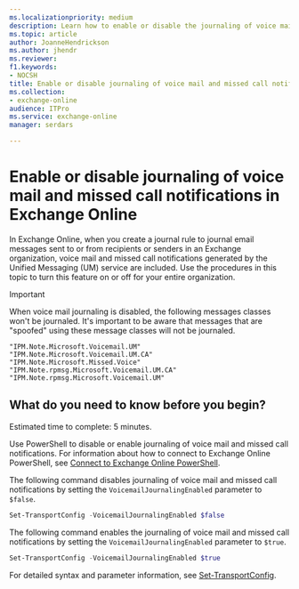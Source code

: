 ```yaml
---
ms.localizationpriority: medium
description: Learn how to enable or disable the journaling of voice mail and missed call notifications in Exchange Online.
ms.topic: article
author: JoanneHendrickson
ms.author: jhendr
ms.reviewer: 
f1.keywords:
- NOCSH
title: Enable or disable journaling of voice mail and missed call notifications in Exchange Online
ms.collection: 
- exchange-online
audience: ITPro
ms.service: exchange-online
manager: serdars

---
```


# Enable or disable journaling of voice mail and missed call notifications in Exchange Online

In Exchange Online, when you create a journal rule to journal email messages sent to or from recipients or senders in an Exchange organization, voice mail and missed call notifications generated by the Unified Messaging (UM) service are included. Use the procedures in this topic to turn this feature on or off for your entire organization.

> [!IMPORTANT]
> When voice mail journaling is disabled, the following messages classes won't be journaled. It's important to be aware that messages that are "spoofed" using these message classes will not be journaled.

```text
"IPM.Note.Microsoft.Voicemail.UM"
"IPM.Note.Microsoft.Voicemail.UM.CA"
"IPM.Note.Microsoft.Missed.Voice"
"IPM.Note.rpmsg.Microsoft.Voicemail.UM.CA"
"IPM.Note.rpmsg.Microsoft.Voicemail.UM"
```

## What do you need to know before you begin?

Estimated time to complete: 5 minutes.

Use PowerShell to disable or enable journaling of voice mail and missed call notifications. For information about how to connect to Exchange Online PowerShell, see [Connect to Exchange Online PowerShell](/powershell/exchange/connect-to-exchange-online-powershell).

The following command disables journaling of voice mail and missed call notifications by setting the `VoicemailJournalingEnabled` parameter to `$false`.

```PowerShell
Set-TransportConfig -VoicemailJournalingEnabled $false
```

The following command enables the journaling of voice mail and missed call notifications by setting the `VoicemailJournalingEnabled` parameter to `$true`.

```powershell
Set-TransportConfig -VoicemailJournalingEnabled $true
```

For detailed syntax and parameter information, see [Set-TransportConfig](/powershell/module/exchange/set-transportconfig).
